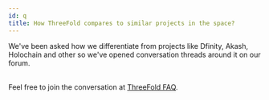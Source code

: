 ```yaml
---
id: q
title: How ThreeFold compares to similar projects in the space?
---
```


We've been asked how we differentiate from projects like Dfinity, Akash, Holochain and other so we've opened conversation threads around it on our forum. 
<br/>
<br/>

Feel free to join the conversation at [ThreeFold FAQ](https://forum.threefold.io/c/All-about-the-ThreeFold-movement/threefold-faq/58).